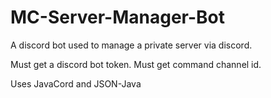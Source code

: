 # MC-Server-Manager-Bot
A discord bot used to manage a private server via discord.

Must get a discord bot token.
Must get command channel id.

Uses JavaCord and JSON-Java
